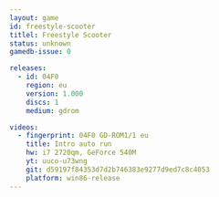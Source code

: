 ```yaml
---
layout: game
id: freestyle-scooter
titlel: Freestyle Scooter
status: unknown
gamedb-issue: 0

releases:
  - id: 04F0
    region: eu
    version: 1.000
    discs: 1
    medium: gdrom

videos:
  - fingerprint: 04F0 GD-ROM1/1 eu
    title: Intro auto run
    hw: i7 2720qm, GeForce 540M
    yt: uuco-u73wng
    git: d59197f84353d7d2b746383e9277d9ed7c8c4053
    platform: win86-release
---
```

